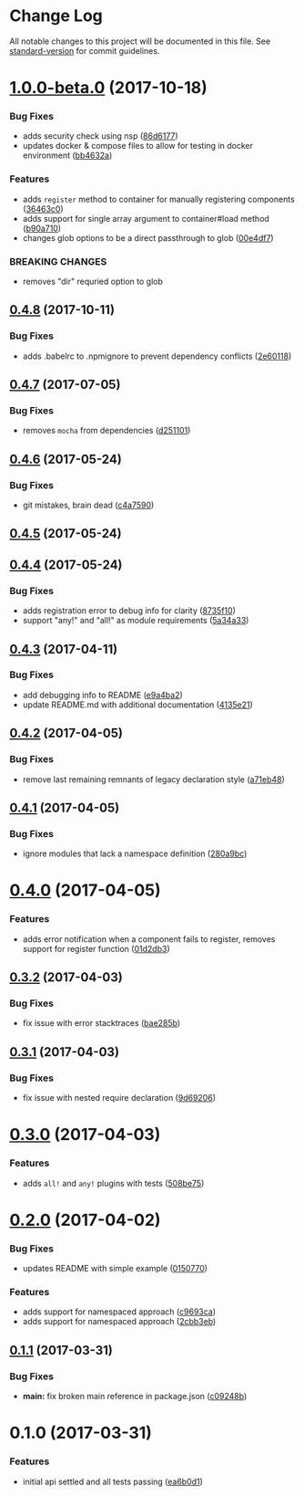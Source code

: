 # Change Log

All notable changes to this project will be documented in this file. See [standard-version](https://github.com/conventional-changelog/standard-version) for commit guidelines.

<a name="1.0.0-beta.0"></a>
# [1.0.0-beta.0](https://github.com/cludden/app-container/compare/v0.4.8...v1.0.0-beta.0) (2017-10-18)


### Bug Fixes

* adds security check using nsp ([86d6177](https://github.com/cludden/app-container/commit/86d6177))
* updates docker & compose files to allow for testing in docker environment ([bb4632a](https://github.com/cludden/app-container/commit/bb4632a))


### Features

* adds `register` method to container for manually registering components ([36463c0](https://github.com/cludden/app-container/commit/36463c0))
* adds support for single array argument to container#load method ([b90a710](https://github.com/cludden/app-container/commit/b90a710))
* changes glob options to be a direct passthrough to glob ([00e4df7](https://github.com/cludden/app-container/commit/00e4df7))


### BREAKING CHANGES

* removes "dir" requried option to glob



<a name="0.4.8"></a>
## [0.4.8](https://github.com/cludden/app-container/compare/v0.4.7...v0.4.8) (2017-10-11)


### Bug Fixes

* adds .babelrc to .npmignore to prevent dependency conflicts ([2e60118](https://github.com/cludden/app-container/commit/2e60118))



<a name="0.4.7"></a>
## [0.4.7](https://github.com/cludden/app-container/compare/v0.4.6...v0.4.7) (2017-07-05)


### Bug Fixes

* removes `mocha` from dependencies ([d251101](https://github.com/cludden/app-container/commit/d251101))



<a name="0.4.6"></a>
## [0.4.6](https://github.com/cludden/app-container/compare/v0.4.5...v0.4.6) (2017-05-24)


### Bug Fixes

* git mistakes, brain dead ([c4a7590](https://github.com/cludden/app-container/commit/c4a7590))



<a name="0.4.5"></a>
## [0.4.5](https://github.com/cludden/app-container/compare/v0.4.4...v0.4.5) (2017-05-24)



<a name="0.4.4"></a>
## [0.4.4](https://github.com/cludden/app-container/compare/v0.4.3...v0.4.4) (2017-05-24)


### Bug Fixes

* adds registration error to debug info for clarity ([8735f10](https://github.com/cludden/app-container/commit/8735f10))
* support "any!" and "all!" as module requirements ([5a34a33](https://github.com/cludden/app-container/commit/5a34a33))



<a name="0.4.3"></a>
## [0.4.3](https://github.com/cludden/app-container/compare/v0.4.2...v0.4.3) (2017-04-11)


### Bug Fixes

* add debugging info to README ([e9a4ba2](https://github.com/cludden/app-container/commit/e9a4ba2))
* update README.md with additional documentation ([4135e21](https://github.com/cludden/app-container/commit/4135e21))



<a name="0.4.2"></a>
## [0.4.2](https://github.com/cludden/app-container/compare/v0.4.1...v0.4.2) (2017-04-05)


### Bug Fixes

* remove last remaining remnants of legacy declaration style ([a71eb48](https://github.com/cludden/app-container/commit/a71eb48))



<a name="0.4.1"></a>
## [0.4.1](https://github.com/cludden/app-container/compare/v0.4.0...v0.4.1) (2017-04-05)


### Bug Fixes

* ignore modules that lack a namespace definition ([280a9bc](https://github.com/cludden/app-container/commit/280a9bc))



<a name="0.4.0"></a>
# [0.4.0](https://github.com/cludden/app-container/compare/v0.3.2...v0.4.0) (2017-04-05)


### Features

* adds error notification when a component fails to register, removes support for register function ([01d2db3](https://github.com/cludden/app-container/commit/01d2db3))



<a name="0.3.2"></a>
## [0.3.2](https://github.com/cludden/app-container/compare/v0.3.1...v0.3.2) (2017-04-03)


### Bug Fixes

* fix issue with error stacktraces ([bae285b](https://github.com/cludden/app-container/commit/bae285b))



<a name="0.3.1"></a>
## [0.3.1](https://github.com/cludden/app-container/compare/v0.3.0...v0.3.1) (2017-04-03)


### Bug Fixes

* fix issue with nested require declaration ([9d69206](https://github.com/cludden/app-container/commit/9d69206))



<a name="0.3.0"></a>
# [0.3.0](https://github.com/cludden/app-container/compare/v0.2.0...v0.3.0) (2017-04-03)


### Features

* adds `all!` and `any!` plugins with tests ([508be75](https://github.com/cludden/app-container/commit/508be75))



<a name="0.2.0"></a>
# [0.2.0](https://github.com/cludden/app-container/compare/v0.1.1...v0.2.0) (2017-04-02)


### Bug Fixes

* updates README with simple example ([0150770](https://github.com/cludden/app-container/commit/0150770))


### Features

* adds support for namespaced approach ([c9693ca](https://github.com/cludden/app-container/commit/c9693ca))
* adds support for namespaced approach ([2cbb3eb](https://github.com/cludden/app-container/commit/2cbb3eb))



<a name="0.1.1"></a>
## [0.1.1](https://github.com/cludden/app-container/compare/v0.1.0...v0.1.1) (2017-03-31)


### Bug Fixes

* **main:** fix broken main reference in package.json ([c09248b](https://github.com/cludden/app-container/commit/c09248b))



<a name="0.1.0"></a>
# 0.1.0 (2017-03-31)


### Features

* initial api settled and all tests passing ([ea6b0d1](https://github.com/cludden/app-container/commit/ea6b0d1))
